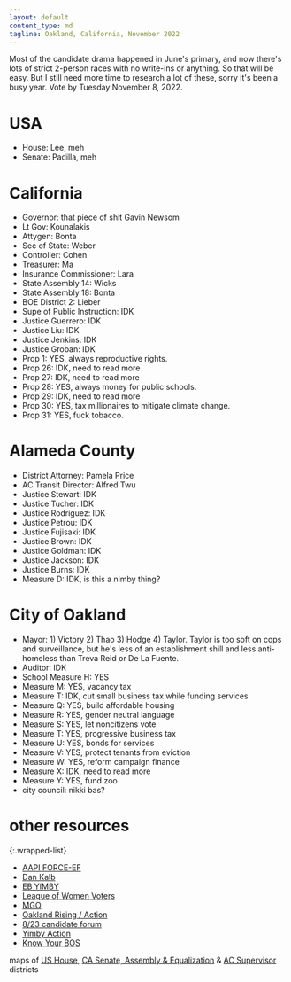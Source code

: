 ```yaml
---
layout: default
content_type: md
tagline: Oakland, California, November 2022
---
```


Most of the candidate drama happened in June's primary, and now there's lots of strict 2-person races with no write-ins or anything. So that will be easy. But I still need more time to research a lot of these, sorry it's been a busy year. Vote by Tuesday November 8, 2022.

# USA
* House: Lee, meh
* Senate: Padilla, meh

# California
* Governor: that piece of shit Gavin Newsom
* Lt Gov: Kounalakis
* Attygen: Bonta
* Sec of State: Weber
* Controller: Cohen
* Treasurer: Ma
* Insurance Commissioner: Lara
* State Assembly 14: Wicks
* State Assembly 18: Bonta
* BOE District 2: Lieber
* Supe of Public Instruction: IDK
* Justice Guerrero: IDK
* Justice Liu: IDK
* Justice Jenkins: IDK
* Justice Groban: IDK
* Prop 1: YES, always reproductive rights.
* Prop 26: IDK, need to read more
* Prop 27: IDK, need to read more
* Prop 28: YES, always money for public schools.
* Prop 29: IDK, need to read more
* Prop 30: YES, tax millionaires to mitigate climate change.
* Prop 31: YES, fuck tobacco.

# Alameda County
* District Attorney: Pamela Price
* AC Transit Director: Alfred Twu
* Justice Stewart: IDK
* Justice Tucher: IDK
* Justice Rodriguez: IDK
* Justice Petrou: IDK
* Justice Fujisaki: IDK
* Justice Brown: IDK
* Justice Goldman: IDK
* Justice Jackson: IDK
* Justice Burns: IDK
* Measure D: IDK, is this a nimby thing?

# City of Oakland
* Mayor: 1) Victory 2) Thao 3) Hodge 4) Taylor. Taylor is too soft on cops and surveillance, but he's less of an establishment shill and less anti-homeless than Treva Reid or De La Fuente.
* Auditor: IDK
* School Measure H: YES
* Measure M: YES, vacancy tax
* Measure T: IDK, cut small business tax while funding services
* Measure Q: YES, build affordable housing
* Measure R: YES, gender neutral language
* Measure S: YES, let noncitizens vote
* Measure T: YES, progressive business tax
* Measure U: YES, bonds for services
* Measure V: YES, protect tenants from eviction
* Measure W: YES, reform campaign finance
* Measure X: IDK, need to read more
* Measure Y: YES, fund zoo
* city council: nikki bas?

# other resources

{:.wrapped-list}
* [AAPI FORCE-EF](https://www.aapiforce-ef.vote/election-guide)
* [Dan Kalb](https://www.dankalb.net/dan-s-voter-guide-nov-2022)
* [EB YIMBY](https://www.eastbayyimby.org/endorsements)
* [League of Women Voters](https://www.lwvoakland.org/decide-nov22)
* [MGO](https://mgodems.org/)
* [Oakland Rising](https://www.oaklandrising.org/2022voterguide/)[ / Action](https://oaklandrisingaction.org/2022VoterGuide/)
* [8/23 candidate forum](https://www.facebook.com/mgodems/posts/pfbid0jt9vAABhjY5R7W22u6o85WorrrtMrURFq3fSvcoFQNUry78wzZX8wxsfBfWNqw7Zl)
* [Yimby Action](https://yimbyaction.org/endorsements/)
* [Know Your BOS](https://www.youtube.com/watch?v=oO98_W_98hs)

maps of [US House](https://en.wikipedia.org/wiki/List_of_United_States_congressional_districts), [CA Senate, Assembly & Equalization](https://statewidedatabase.org/gis/districtscomp.html) & [AC Supervisor](http://www.acgov.org/board/documents/districtmap.pdf) districts
